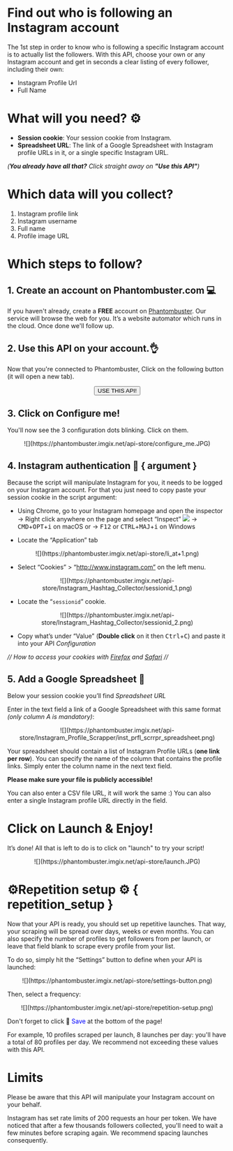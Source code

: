 # Find out who is following an Instagram account
The 1st step in order to know who is following a specific Instagram account is to actually list the followers. With this API, choose your own or any Instagram account and get in seconds a clear listing of every follower, including their own:
* Instagram Profile Url
* Full Name

# What will you need? ⚙️ 

- **Session cookie**: Your session cookie from Instagram.
- **Spreadsheet URL**: The link of a Google Spreadsheet with Instagram profile URLs in it, or a single specific Instagram URL.

_(**You already have all that?**  Click straight away on **"Use this API"**)_


# Which data will you collect?


1. Instagram profile link
1. Instagram username
1. Full name
1. Profile image URL


# Which steps to follow?
## 1. Create an account on Phantombuster.com 💻
If you haven't already, create a **FREE** account on [Phantombuster](https://phantombuster.com/register). Our service will browse the web for you. It’s a website automator which runs in the cloud. Once done we'll follow up.


## 2. Use this API on your account.👌
Now that you're connected to Phantombuster, Click on the following button (it will open a new tab).

<center><button type="button" class="btn btn-warning callToAction" onclick="useThisApi()">USE THIS API!</button></center>

## 3. Click on Configure me!
You'll now see the 3 configuration dots blinking. Click on them.

<center>![](https://phantombuster.imgix.net/api-store/configure_me.JPG)</center>


## 4. Instagram authentication 🔑 { argument }
Because the script will manipulate Instagram for you, it needs to be logged on your Instagram account. For that you just need to copy paste your session cookie in the script argument:
* Using Chrome, go to your Instagram homepage and open the inspector
→ Right click anywhere on the page and select “Inspect” ![](https://phantombuster.imgix.net/api-store/Inspect+browser.png)
→ <kbd>CMD</kbd>+<kbd>OPT</kbd>+<kbd>i</kbd> on macOS
or
→ <kbd>F12</kbd> or <kbd>CTRL</kbd>+<kbd>MAJ</kbd>+<kbd>i</kbd> on Windows

* Locate the “Application” tab

<center>![](https://phantombuster.imgix.net/api-store/li_at+1.png)</center>

* Select “Cookies” > “http://www.instagram.com” on the left menu.

<center>![](https://phantombuster.imgix.net/api-store/Instagram_Hashtag_Collector/sessionid_1.png)</center>

* Locate the “`sessionid`” cookie.

<center>![](https://phantombuster.imgix.net/api-store/Instagram_Hashtag_Collector/sessionid_2.png)</center/>

* Copy what’s under “Value” (**Double click** on it then <kbd>Ctrl</kbd>+<kbd>C</kbd>) and paste it into your API _Configuration_

_// How to access your cookies with <a href="https://developer.mozilla.org/en-US/docs/Tools/Storage_Inspector" target="_blank">Firefox</a> and <a href="https://www.macobserver.com/tmo/article/see_full_cookie_details_in_safari_5.1" target="_blank">Safari</a> //_

## 5. Add a Google Spreadsheet 📑
Below your session cookie you’ll find _Spreadsheet URL_

Enter in the text field a link of a Google Spreadsheet with this same format _(only column A is mandatory)_:
<center>![](https://phantombuster.imgix.net/api-store/Instagram_Profile_Scrapper/inst_prfl_scrrpr_spreadsheet.png)</center>

Your spreadsheet should contain a list of Instagram Profile URLs (**one link per row**).
You can specify the name of the column that contains the profile links. Simply enter the column name in the next text field.

**Please make sure your file is publicly accessible!**

You can also enter a CSV file URL, it will work the same :)
You can also enter a single Instagram profile URL directly in the field.



# Click on Launch & Enjoy!
It’s done! All that is left to do is to click on "launch" to try your script!

<center>![](https://phantombuster.imgix.net/api-store/launch.JPG)</center>

# ⚙️️Repetition setup ⚙️ { repetition_setup }

Now that your API is ready, you should set up repetitive launches. That way, your scraping will be spread over days, weeks or even months. You can also specify the number of profiles to get followers from per launch, or leave that field blank to scrape every profile from your list.


To do so, simply hit the “Settings” button to define when your API is launched:

<center>![](https://phantombuster.imgix.net/api-store/settings-button.png)</center>

Then, select a frequency:

<center>![](https://phantombuster.imgix.net/api-store/repetition-setup.png)</center>

Don't forget to click 💾 <span style="color:blue">Save</span> at the bottom of the page!

For example, 10 profiles scraped per launch, 8 launches per day: you'll have a total of 80 profiles per day. We recommend not exceeding these values with this API.


# Limits

Please be aware that this API will manipulate your Instagram account on your behalf.

Instagram has set rate limits of 200 requests an hour per token. We have noticed that after a few thousands followers collected, you'll need to wait a few minutes before scraping again. We recommend spacing launches consequently.
